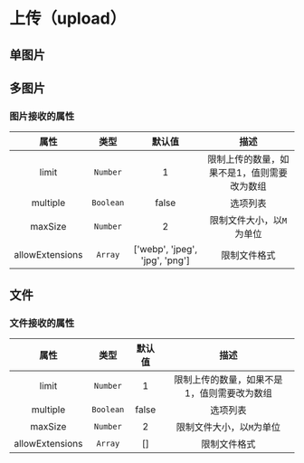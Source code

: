 # 上传（upload）

## 单图片

<vuep  template="#upload-pic-example"></vuep>

<script v-pre type="text/x-template" id="upload-pic-example">
<template>
  <vue-fa-form :form-item="formItems"
               :get-form-data="getFormData"
               @submit="submit" />
</template>

<script>
export default {
  data() {
    return {
      formItems: [
        {
          label: '图片',
          key: 'pic',
          type: 'pic'
        }
      ],
      getFormData: () => ({
        pic: ''
      })
    }
  },
  methods: {
    submit(data) {
      console.log(data)
    }
  }
}
</script>
</script>

## 多图片


<vuep  template="#multe-upload-pic-example"></vuep>

<script v-pre type="text/x-template" id="multe-upload-pic-example">
<template>
  <vue-fa-form :form-item="formItems"
               :get-form-data="getFormData"
               @submit="submit" />
</template>



<script>
export default {
  data() {
    return {
      formItems: [
        {
          label: '图片',
          key: 'pic',
          type: 'pic',
          meta: {
            multiple: true,
            limit: 5
          }
        }
      ],
      getFormData: () => ({
        pic: []
      })
    }
  },
  methods: {
    submit(data) {
      console.log(data)
    }
  }
}
</script>
</script>

### 图片接收的属性

|      属性       |   类型    |             默认值             |                    描述                     |
| :-------------: | :-------: | :----------------------------: | :-----------------------------------------: |
|      limit      | `Number`  |               1                | 限制上传的数量，如果不是1，值则需要改为数组 |
|    multiple     | `Boolean` |             false              |                  选项列表                   |
|     maxSize     | `Number`  |               2                |          限制文件大小，以`M`为单位          |
| allowExtensions |  `Array`  | ['webp', 'jpeg', 'jpg', 'png'] |                限制文件格式                 |

## 文件

<vuep  template="#upload-file-example"></vuep>

<script v-pre type="text/x-template" id="upload-file-example">
<template>
  <vue-fa-form :form-item="formItems"
               :get-form-data="getFormData"
               @submit="submit" />
</template>
<script>
export default {
  data() {
    return {
      formItems: [
        {
          label: '文件',
          key: 'file',
          type: 'file'
        }
      ],
      getFormData: () => ({
        file: ''
      })
    }
  },
  methods: {
    submit(data) {
      console.log(data)
    }
  }
}
</script>
</script>

### 文件接收的属性

|      属性       |   类型    | 默认值 |                    描述                     |
| :-------------: | :-------: | :----: | :-----------------------------------------: |
|      limit      | `Number`  |   1    | 限制上传的数量，如果不是1，值则需要改为数组 |
|    multiple     | `Boolean` | false  |                  选项列表                   |
|     maxSize     | `Number`  |   2    |          限制文件大小，以`M`为单位          |
| allowExtensions |  `Array`  |   []   |                限制文件格式                 |